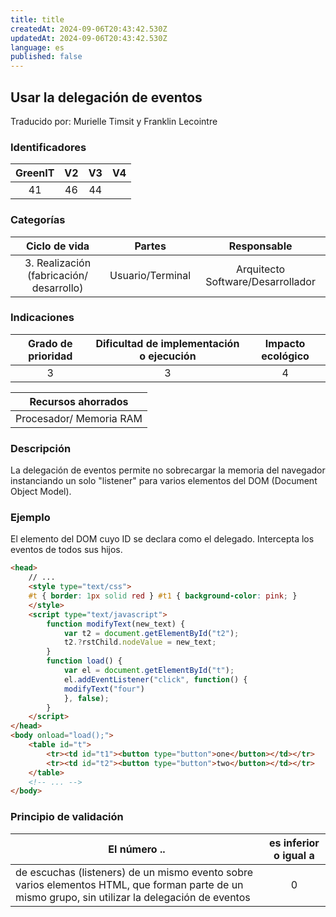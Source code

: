```yaml
---
title: title
createdAt: 2024-09-06T20:43:42.530Z
updatedAt: 2024-09-06T20:43:42.530Z
language: es
published: false
---
```

## Usar la delegación de eventos
Traducido por: Murielle Timsit y Franklin Lecointre

### Identificadores

| GreenIT | V2 | V3 | V4 |
|:-------:|:----:|:----:|:----:|
|  41   | 46  | 44  | |

### Categorías

| Ciclo de vida | Partes | Responsable  |
|:---------:|:----:|:----:|
| 3. Realización (fabricación/ desarrollo) | Usuario/Terminal | Arquitecto Software/Desarrollador |

### Indicaciones

| Grado de prioridad   | Dificultad de implementación o ejecución | Impacto ecológico   |
|:-------------------:|:-------------------------:|:---------------------:|
| 3 | 3 | 4 |

|Recursos ahorrados |
|:----------------------------------------------------------:|
| Procesador/ Memoria RAM   |

### Descripción

La delegación de eventos permite no sobrecargar la memoria del navegador instanciando un solo "listener" para varios elementos del DOM (Document Object Model).

### Ejemplo

El elemento del DOM cuyo ID se declara como el delegado.
Intercepta los eventos de todos sus hijos.
```html
<head>
	// ...
	<style type="text/css">
 	#t { border: 1px solid red } #t1 { background-color: pink; }
	</style>
	<script type="text/javascript">
    	function modifyText(new_text) {
        	var t2 = document.getElementById("t2");
        	t2.?rstChild.nodeValue = new_text;
    	}
    	function load() {
        	var el = document.getElementById("t");
        	el.addEventListener("click", function() {
          	modifyText("four")
        	}, false);
    	}
	</script>
</head>
<body onload="load();">
	<table id="t">
    	<tr><td id="t1"><button type="button">one</button></td></tr>
    	<tr><td id="t2"><button type="button">two</button></td></tr>
	</table>
	<!-- ... -->
</body>
```

### Principio de validación

| El número ..   | es inferior o igual a   |  
|-------------------|:-------------------------:|
| de escuchas (listeners) de un mismo evento sobre varios elementos HTML, que forman parte de un mismo grupo, sin utilizar la delegación de eventos  | 0  |


